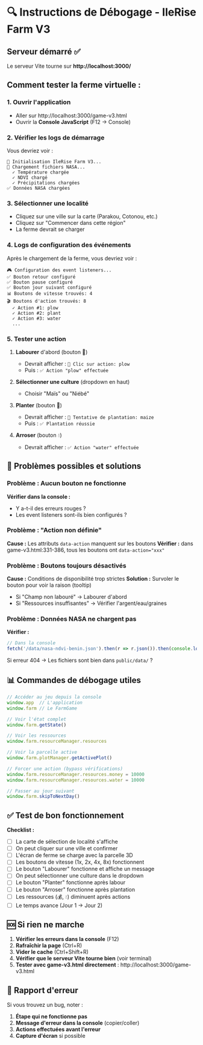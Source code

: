 # 🔍 Instructions de Débogage - IleRise Farm V3

## Serveur démarré ✅
Le serveur Vite tourne sur **http://localhost:3000/**

## Comment tester la ferme virtuelle :

### 1. Ouvrir l'application
- Aller sur http://localhost:3000/game-v3.html
- Ouvrir la **Console JavaScript** (F12 → Console)

### 2. Vérifier les logs de démarrage
Vous devriez voir :
```
🌾 Initialisation IleRise Farm V3...
📡 Chargement fichiers NASA...
  ✓ Température chargée
  ✓ NDVI chargé
  ✓ Précipitations chargées
✅ Données NASA chargées
```

### 3. Sélectionner une localité
- Cliquez sur une ville sur la carte (Parakou, Cotonou, etc.)
- Cliquez sur "Commencer dans cette région"
- La ferme devrait se charger

### 4. Logs de configuration des événements
Après le chargement de la ferme, vous devriez voir :
```
🎮 Configuration des event listeners...
✅ Bouton retour configuré
✅ Bouton pause configuré
✅ Bouton jour suivant configuré
📊 Boutons de vitesse trouvés: 4
🎬 Boutons d'action trouvés: 8
  ✓ Action #1: plow
  ✓ Action #2: plant
  ✓ Action #3: water
  ...
```

### 5. Tester une action
1. **Labourer** d'abord (bouton 🚜)
   - Devrait afficher : `🎯 Clic sur action: plow`
   - Puis : `✅ Action "plow" effectuée`

2. **Sélectionner une culture** (dropdown en haut)
   - Choisir "Maïs" ou "Niébé"

3. **Planter** (bouton 🌱)
   - Devrait afficher : `🌱 Tentative de plantation: maize`
   - Puis : `✅ Plantation réussie`

4. **Arroser** (bouton 💧)
   - Devrait afficher : `✅ Action "water" effectuée`

## 🐛 Problèmes possibles et solutions

### Problème : Aucun bouton ne fonctionne
**Vérifier dans la console :**
- Y a-t-il des erreurs rouges ?
- Les event listeners sont-ils bien configurés ?

### Problème : "Action non définie"
**Cause :** Les attributs `data-action` manquent sur les boutons
**Vérifier :** dans game-v3.html:331-386, tous les boutons ont `data-action="xxx"`

### Problème : Boutons toujours désactivés
**Cause :** Conditions de disponibilité trop strictes
**Solution :** Survoler le bouton pour voir la raison (tooltip)
- Si "Champ non labouré" → Labourer d'abord
- Si "Ressources insuffisantes" → Vérifier l'argent/eau/graines

### Problème : Données NASA ne chargent pas
**Vérifier :**
```javascript
// Dans la console
fetch('/data/nasa-ndvi-benin.json').then(r => r.json()).then(console.log)
```
Si erreur 404 → Les fichiers sont bien dans `public/data/` ?

## 📊 Commandes de débogage utiles

```javascript
// Accéder au jeu depuis la console
window.app  // L'application
window.farm // Le FarmGame

// Voir l'état complet
window.farm.getState()

// Voir les ressources
window.farm.resourceManager.resources

// Voir la parcelle active
window.farm.plotManager.getActivePlot()

// Forcer une action (bypass vérifications)
window.farm.resourceManager.resources.money = 10000
window.farm.resourceManager.resources.water = 10000

// Passer au jour suivant
window.farm.skipToNextDay()
```

## ✅ Test de bon fonctionnement

**Checklist :**
- [ ] La carte de sélection de localité s'affiche
- [ ] On peut cliquer sur une ville et confirmer
- [ ] L'écran de ferme se charge avec la parcelle 3D
- [ ] Les boutons de vitesse (1x, 2x, 4x, 8x) fonctionnent
- [ ] Le bouton "Labourer" fonctionne et affiche un message
- [ ] On peut sélectionner une culture dans le dropdown
- [ ] Le bouton "Planter" fonctionne après labour
- [ ] Le bouton "Arroser" fonctionne après plantation
- [ ] Les ressources (💰, 💧) diminuent après actions
- [ ] Le temps avance (Jour 1 → Jour 2)

## 🆘 Si rien ne marche

1. **Vérifier les erreurs dans la console** (F12)
2. **Rafraîchir la page** (Ctrl+R)
3. **Vider le cache** (Ctrl+Shift+R)
4. **Vérifier que le serveur Vite tourne bien** (voir terminal)
5. **Tester avec game-v3.html directement** : http://localhost:3000/game-v3.html

## 📝 Rapport d'erreur

Si vous trouvez un bug, noter :
1. **Étape qui ne fonctionne pas**
2. **Message d'erreur dans la console** (copier/coller)
3. **Actions effectuées avant l'erreur**
4. **Capture d'écran** si possible
